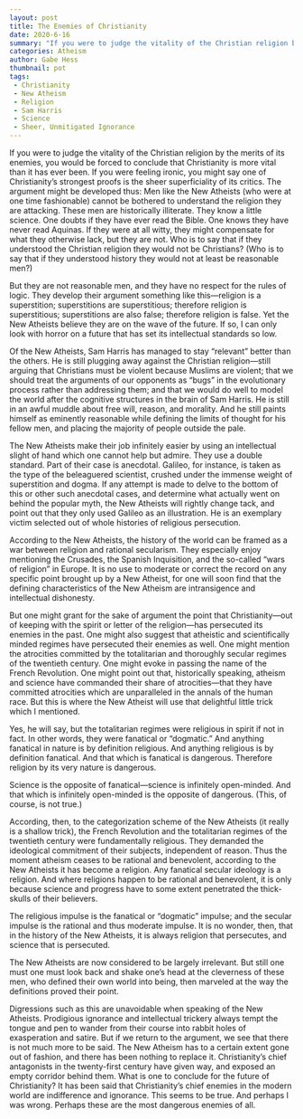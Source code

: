 ```yaml
---
layout: post
title: The Enemies of Christianity
date: 2020-6-16
summary: "If you were to judge the vitality of the Christian religion by the merits of its enemies, you would be forced to conclude that Christianity is more vital than it has ever been..."
categories: Atheism
author: Gabe Hess
thumbnail: pot
tags:
 - Christianity
 - New Atheism
 - Religion
 - Sam Harris
 - Science
 - Sheer, Unmitigated Ignorance
---
```


If you were to judge the vitality of the Christian religion by the merits of its enemies, you would be forced to conclude that Christianity is more vital than it has ever been. If you were feeling ironic, you might say one of Christianity’s strongest proofs is the sheer superficiality of its critics. The argument might be developed thus: Men like the New Atheists (who were at one time fashionable) cannot be bothered to understand the religion they are attacking. These men are historically illiterate. They know a little science. One doubts if they have ever read the Bible. One knows they have never read Aquinas. If they were at all witty, they might compensate for what they otherwise lack, but they are not. Who is to say that if they understood the Christian religion they would not be Christians? (Who is to say that if they understood history they would not at least be reasonable men?)

But they are not reasonable men, and they have no respect for the rules of logic. They develop their argument something like this—religion is a superstition; superstitions are superstitious; therefore religion is superstitious; superstitions are also false; therefore religion is false. Yet the New Atheists believe they are on the wave of the future. If so, I can only look with horror on a future that has set its intellectual standards so low.

Of the New Atheists, Sam Harris has managed to stay “relevant” better than the others. He is still plugging away against the Christian religion—still arguing that Christians must be violent because Muslims are violent; that we should treat the arguments of our opponents as “bugs” in the evolutionary process rather than addressing them; and that we would do well to model the world after the cognitive structures in the brain of Sam Harris. He is still in an awful muddle about free will, reason, and morality. And he still paints himself as eminently reasonable while defining the limits of thought for his fellow men, and placing the majority of people outside the pale.

The New Atheists make their job infinitely easier by using an intellectual slight of hand which one cannot help but admire. They use a double standard. Part of their case is anecdotal. Galileo, for instance, is taken as the type of the beleaguered scientist, crushed under the immense weight of superstition and dogma. If any attempt is made to delve to the bottom of this or other such anecdotal cases, and determine what actually went on behind the popular myth, the New Atheists will rightly change tack, and point out that they only used Galileo as an illustration. He is an exemplary victim selected out of whole histories of religious persecution.

According to the New Atheists, the history of the world can be framed as a war between religion and rational secularism. They especially enjoy mentioning the Crusades, the Spanish Inquisition, and the so-called “wars of religion” in Europe. It is no use to moderate or correct the record on any specific point brought up by a New Atheist, for one will soon find that the defining characteristics of the New Atheism are intransigence and intellectual dishonesty.

But one might grant for the sake of argument the point that Christianity—out of keeping with the spirit or letter of the religion—has persecuted its enemies in the past. One might also suggest that atheistic and scientifically minded regimes have persecuted their enemies as well. One might mention the atrocities committed by the totalitarian and thoroughly secular regimes of the twentieth century. One might evoke in passing the name of the French Revolution. One might point out that, historically speaking, atheism and science have commanded their share of atrocities—that they have committed atrocities which are unparalleled in the annals of the human race. But this is where the New Atheist will use that delightful little trick which I mentioned.

Yes, he will say, but the totalitarian regimes were religious in spirit if not in fact. In other words, they were fanatical or “dogmatic.” And anything fanatical in nature is by definition religious. And anything religious is by definition fanatical. And that which is fanatical is dangerous. Therefore religion by its very nature is dangerous.

Science is the opposite of fanatical—science is infinitely open-minded. And that which is infinitely open-minded is the opposite of dangerous. (This, of course, is not true.)

According, then, to the categorization scheme of the New Atheists (it really is a shallow trick), the French Revolution and the totalitarian regimes of the twentieth century were fundamentally religious. They demanded the ideological commitment of their subjects, independent of reason. Thus the moment atheism ceases to be rational and benevolent, according to the New Atheists it has become a religion. Any fanatical secular ideology is a religion. And where religions happen to be rational and benevolent, it is only because science and progress have to some extent penetrated the thick-skulls of their believers.

The religious impulse is the fanatical or “dogmatic” impulse; and the secular impulse is the rational and thus moderate impulse. It is no wonder, then, that in the history of the New Atheists, it is always religion that persecutes, and science that is persecuted.

The New Atheists are now considered to be largely irrelevant. But still one must one must look back and shake one’s head at the cleverness of these men, who defined their own world into being, then marveled at the way the definitions proved their point.

Digressions such as this are unavoidable when speaking of the New Atheists. Prodigious ignorance and intellectual trickery always tempt the tongue and pen to wander from their course into rabbit holes of exasperation and satire. But if we return to the argument, we see that there is not much more to be said. The New Atheism has to a certain extent gone out of fashion, and there has been nothing to replace it. Christianity’s chief antagonists in the twenty-first century have given way, and exposed an empty corridor behind them. What is one to conclude for the future of Christianity? It has been said that Christianity’s chief enemies in the modern world are indifference and ignorance. This seems to be true. And perhaps I was wrong. Perhaps these are the most dangerous enemies of all.
